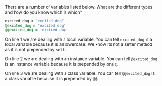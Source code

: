 There are a number of variables listed below. What are the different types and how do you know which is which?

```ruby
excited_dog = "excited dog"
@excited_dog = "excited dog"
@@excited_dog = "excited dog"
```

On line 1 we are dealing with a local variable. You can tell `excited_dog` is a local variable because it is all lowercase. We know its not a setter method as it is not prepended by `self.`

On line 2 we are dealing with an instance variable. You can tell `@excited_dog` is an instance variable because it is prepended by one `@`.

On line 3 we are dealing with a class variable. You can tell `@@excited_dog` is a class variable because it is prepended by `@@`.
